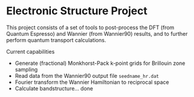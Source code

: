 # Electronic Structure Project

This project consists of a set of tools to post-process the DFT (from Quantum Espresso) and Wannier (from Wannier90) results, and to further perform quantum transport calculations.

Current capabilities

- Generate (fractional) Monkhorst-Pack k-point grids for Brillouin zone sampling
- Read data from the Wannier90 output file `seedname_hr.dat`
- Fourier transform the Wannier Hamiltonian to reciprocal space
- Calculate bandstructure... done

